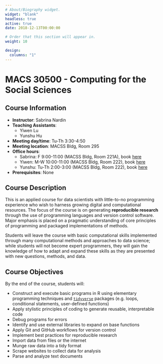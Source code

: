 ```yaml
---
# About/Biography widget.
widget: "blank"
headless: true
active: true
date: 2018-12-13T00:00:00

# Order that this section will appear in.
weight: 10

design:
  columns: "1"
---
```


# MACS 30500 - Computing for the Social Sciences 

<!-- <img src="img/cis.svg" align="right" /> -->

## Course Information

* **Instructor**: Sabrina Nardin
* **Teaching Assistants**:
    * Yiwen Lu 
    * Yunshu Hu
* **Meeting day/time**: Tu-Th 3:30-4:50
* **Meeting location**: MACSS Bldg, Room 295
* **Office hours**:
    * Sabrina: F 9:00-11:00 (MACSS Bldg, Room 221A), book [here](https://appoint.ly/t/nardin)
    * Yiwen: M-W 10:00-11:00 (MACSS Bldg, Room 222), book [here](https://appoint.ly/s/yiwenlu/officehours)
    * Yunshu: Tu-Th 2:00-3:00 (MACSS Bldg, Room 222), book [here](https://appoint.ly/s/yunshu/officehours)
* **Prerequisites**: None


## Course Description

This is an applied course for data scientists with little-to-no programming experience who wish to harness growing digital and computational resources. The focus of the course is on generating **reproducible research** through the use of programming languages and version control software. Major emphasis is placed on a pragmatic understanding of core principles of programming and packaged implementations of methods.

Students will leave the course with basic computational skills implemented through many computational methods and approaches to data science; while students will not become expert programmers, they will gain the knowledge of how to adapt and expand these skills as they are presented with new questions, methods, and data.

## Course Objectives

By the end of the course, students will:

* Construct and execute basic programs in R using elementary programming techniques and [`tidyverse`](http://tidyverse.org/) packages (e.g. loops, conditional statements, user-defined functions)
* Apply stylistic principles of coding to generate reusable, interpretable code
* Debug programs for errors
* Identify and use external libraries to expand on base functions
* Apply Git and GitHub workflows for version control
* Implement best practices for reproducible research
* Import data from files or the internet
* Munge raw data into a tidy format
* Scrape websites to collect data for analysis
* Parse and analyze text documents
